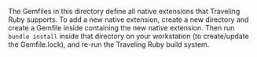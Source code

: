 The Gemfiles in this directory define all native extensions that Traveling Ruby supports. To add a new native extension, create a new directory and create a Gemfile inside containing the new native extension. Then run `bundle install` inside that directory on your workstation (to create/update the Gemfile.lock), and re-run the Traveling Ruby build system.